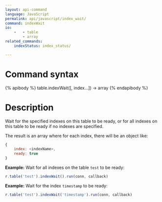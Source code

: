 ```yaml
---
layout: api-command
language: JavaScript
permalink: api/javascript/index_wait/
command: indexWait
io:
    -   - table
        - array
related_commands:
    indexStatus: index_status/

---
```


# Command syntax #

{% apibody %}
table.indexWait([, index...]) &rarr; array
{% endapibody %}

# Description #

Wait for the specified indexes on this table to be ready, or for all
indexes on this table to be ready if no indexes are specified.

The result is an array where for each index, there will be an object like:

```js
{
    index: <indexName>,
    ready: true
}
```

__Example:__ Wait for all indexes on the table `test` to be ready:

```js
r.table('test').indexWait().run(conn, callback)
```

__Example:__ Wait for the index `timestamp` to be ready:

```js
r.table('test').indexWait('timestamp').run(conn, callback)
```
